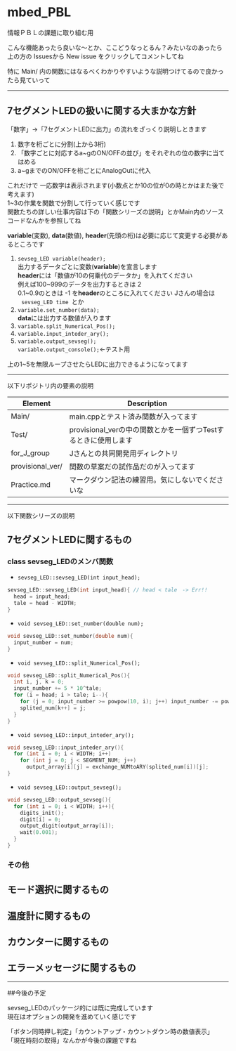 # mbed_PBL

情報ＰＢＬの課題に取り組む用  

こんな機能あったら良いな〜とか、ここどうなっとるん？みたいなのあったら  
上の方の Issuesから New issue をクリックしてコメントしてね

特に Main/ 内の関数にはなるべくわかりやすいような説明つけてるので良かったら見ていって

***
## 7セグメントLEDの扱いに関する大まかな方針  

「数字」→「7セグメントLEDに出力」の流れをざっくり説明しときます  

1. 数字を桁ごとに分割(上から3桁)  
2. 「数字ごとに対応するa~gのON/OFFの並び」をそれぞれの位の数字に当てはめる  
3. a~gまでのON/OFFを桁ごとにAnalogOutに代入  

これだけで 一応数字は表示されます(小数点とか10の位が0の時とかはまた後で考えます)  
1~3の作業を関数で分割して行っていく感じです  
関数たちの詳しい仕事内容は下の「関数シリーズの説明」とかMain内のソースコードなんかを参照してね  

**variable**(変数), **data**(数値), **header**(先頭の桁)は必要に応じて変更する必要があるところです

1. `sevseg_LED variable(header);`  
   出力するデータごとに変数(**variable**)を宣言します  
   **header**には「数値が10の何乗代のデータか」を入れてください  
   例えば100~999のデータを出力するときは 2  
   0.1~0.9のときは -1 を**header**のところに入れてください 
   Jさんの場合は  
   `sevseg_LED time `とか  
2. `variable.set_number(data);`  
   **data**には出力する数値が入ります  
3. `variable.split_Numerical_Pos();`  
4. `variable.input_inteder_ary();`  
5. `variable.output_sevseg();`  
   `variable.output_console();`<-テスト用

上の1~5を無限ループさせたらLEDに出力できるようになってます

***
以下リポジトリ内の要素の説明  

Element | Description  
--- | ---  
Main/ | main.cppとテスト済み関数が入ってます  
Test/ | provisional_verの中の関数とかを一個ずつTestするときに使用します  
for_J_group | Jさんとの共同開発用ディレクトリ  
provisional_ver/ | 関数の草案だの試作品だのが入ってます  
Practice.md | マークダウン記法の練習用。気にしないでくださいな  

************************************************************
以下関数シリーズの説明

## 7セグメントLEDに関するもの

### class sevseg_LEDのメンバ関数

* `sevseg_LED::sevseg_LED(int input_head);`

```C++
sevseg_LED::sevseg_LED(int input_head){ // head < tale　-> Err!!
  head = input_head;
  tale = head - WIDTH;
}
```

* `void sevseg_LED::set_number(double num);`

```C++
void sevseg_LED::set_number(double num){
  input_number = num;
}
```

* `void sevseg_LED::split_Numerical_Pos();`

```C++
void sevseg_LED::split_Numerical_Pos(){
  int i, j, k = 0;
  input_number += 5 * 10^tale;
  for (i = head; i > tale; i--){ 
    for (j = 0; input_number >= powpow(10, i); j++) input_number -= powpow(10, i);
    splited_num[k++] = j;
  }
}
```

* `void sevseg_LED::input_inteder_ary();`

```C++
void sevseg_LED::input_inteder_ary(){
  for (int i = 0; i < WIDTH; i++)
    for (int j = 0; j < SEGMENT_NUM; j++)
      output_array[i][j] = exchange_NUMtoARY(splited_num[i])[j];
}
```

* `void sevseg_LED::output_sevseg();`

```C++
void sevseg_LED::output_sevseg(){ 
  for (int i = 0; i < WIDTH; i++){
    digits_init();
    digit[i] = 0;
    output_digit(output_array[i]);
    wait(0.001);
  }
}
```
### その他

## モード選択に関するもの

## 温度計に関するもの

## カウンターに関するもの

## エラーメッセージに関するもの

************************************************************
##今後の予定

sevseg_LEDのパッケージ的には既に完成しています  
現在はオプションの開発を進めていく感じです  

「ボタン同時押し判定」「カウントアップ・カウントダウン時の数値表示」  
「現在時刻の取得」なんかが今後の課題ですね  
